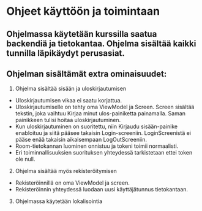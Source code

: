 # Ohjeet käyttöön ja toimintaan

## Ohjelmassa käytetään kurssilla saatua backendiä ja tietokantaa. Ohjelma sisältää kaikki tunnilla läpikäydyt perusasiat. 

## Ohjelman sisältämät extra ominaisuudet:

1. Ohjelma sisältää sisään ja uloskirjautumisen

- Uloskirjautumisen vikaa ei saatu korjattua.
- Uloskirjautumiselle on tehty oma ViewModel ja Screen. Screen sisältää tekstin, joka vaihtuu Kirjaa minut ulos-painiketta painamalla. Saman painikkeen tulisi hoitaa uloskirjautuminen.
- Kun uloskirjautuminen on suoritettu, niin Kirjaudu sisään-painike enabloituu ja siitä pääsee takaisin Login-screeniin. LoginScreenistä ei pääse enää takaisin aikaisempaan LogOutScreeniin.
- Room-tietokannan luominen onnistuu ja tokeni toimii normaalisti.
- Eri toiminnallisuuksien suorituksen yhteydessä tarkistetaan ettei token ole null.

2. Ohjelma sisältää myös rekisteröitymisen

- Rekisteröinnillä on oma ViewModel ja screen.
- Rekisteröinnin yhteydessä luodaan uusi käyttäjätunnus tietokantaan.

3. Ohjelmassa käytetään lokalisointia 
